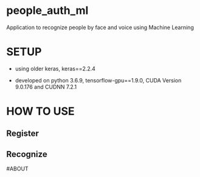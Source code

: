 # people_auth_ml
Application to recognize people by face and voice using Machine Learning

# SETUP  
* using older keras, keras==2.2.4

* developed on python 3.6.9, tensorflow-gpu==1.9.0, CUDA Version 9.0.176 and CUDNN 7.2.1

# HOW TO USE
## Register

## Recognize

#ABOUT
